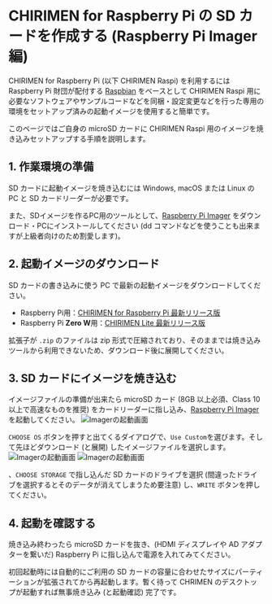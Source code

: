 # CHIRIMEN for Raspberry Pi の SD カードを作成する (Raspberry Pi Imager編)

CHIRIMEN for Raspberry Pi (以下 CHIRIMEN Raspi) を利用するには Raspberry Pi 財団が配付する [Raspbian](https://www.raspberrypi.org/downloads/) をベースとして CHIRIMEN Raspi 用に必要なソフトウェアやサンプルコードなどを同梱・設定変更などを行った専用の環境をセットアップ済みの起動イメージを使用すると簡単です。

このページではご自身の microSD カードに CHIRIMEN Raspi 用のイメージを焼き込みセットアップする手順を説明します。

## 1. 作業環境の準備

SD カードに起動イメージを焼き込むには Windows, macOS または Linux の PC と SD カードリーダーが必要です。

また、SDイメージを作るPC用のツールとして、[Raspberry Pi Imager](https://www.raspberrypi.org/software/) をダウンロード・PCにインストールしてください (dd コマンドなどを使うことも出来ますが上級者向けのため割愛します)。

## 2. 起動イメージのダウンロード

SD カードの書き込みに使う PC で最新の起動イメージをダウンロードしてください。

- Raspberry Pi用：[CHIRIMEN for Raspberry Pi 最新リリース版](https://r.chirimen.org/sdimage)
- Raspberry Pi **Zero W**用：[CHIRIMEN Lite 最新リリース版](https://github.com/chirimen-oh/chirimen-lite/releases)

拡張子が `.zip` のファイルは zip 形式で圧縮されており、そのままでは焼き込みツールから利用できないため、ダウンロード後に展開してください。

## 3. SD カードにイメージを焼き込む

イメージファイルの準備が出来たら microSD カード (8GB 以上必須、Class 10 以上で高速なものを推奨) をカードリーダーに指し込み、[Raspberry Pi Imager](https://www.raspberrypi.org/software/) を起動してください。
![Imagerの起動画面](../imgs/RaspberryPiImager1.png)

`CHOOSE OS` ボタンを押すと出てくるダイアログで、`Use Custom`を選びます。そして先ほどダウンロード (と展開) したイメージファイルを選択します。
![Imagerの起動画面](../imgs/imager/RaspberryPiImager2.png)
![Imagerの起動画面](../imgs/imager/RaspberryPiImager3.png)

、`CHOOSE STORAGE` で指し込んだ SD カードのドライブを選択 (間違ったドライブを選択するとそのデータが消えてしまうため要注意) し、`WRITE` ボタンを押してください。


## 4. 起動を確認する

焼き込み終わったら microSD カードを抜き、(HDMI ディスプレイや AD アダプターを繋いだ) Raspberry Pi に指し込んで電源を入れてみてください。

初回起動時には自動的にご利用の SD カードの容量に合わせたサイズにパーティーションが拡張されてから再起動します。暫く待って CHRIMEN のデスクトップが起動すれば無事焼き込み (と起動確認) 完了です。
